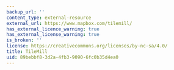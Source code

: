 ```yaml
---
backup_url: ''
content_type: external-resource
external_url: https://www.mapbox.com/tilemill/
has_external_licence_warning: true
has_external_license_warning: true
is_broken: ''
license: https://creativecommons.org/licenses/by-nc-sa/4.0/
title: TileMill
uid: 89bebbf8-3d2a-4fb3-9090-6fc0b35d4ea0
---
```

